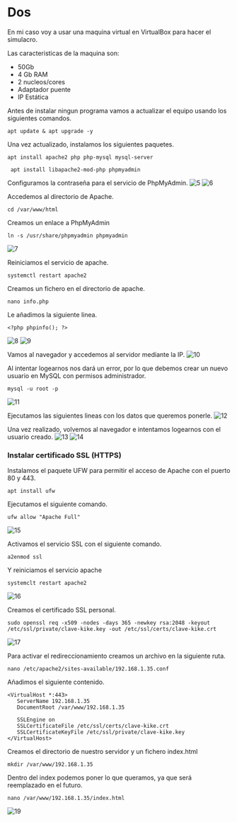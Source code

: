 # Dos

En mi caso voy a usar una maquina virtual en VirtualBox para hacer el simulacro.

Las caracteristicas de la maquina son:
- 50Gb
- 4 Gb RAM
- 2 nucleos/cores
- Adaptador puente
- IP Estática

Antes de instalar ningun programa vamos a actualizar el equipo usando los siguientes comandos.
```
apt update & apt upgrade -y
```
Una vez actualizado, instalamos los siguientes paquetes.
```
apt install apache2 php php-mysql mysql-server
```
```
 apt install libapache2-mod-php phpmyadmin
```
Configuramos la contraseña para el servicio de PhpMyAdmin.
![5]()
![6]()

Accedemos al directorio de Apache.
```
cd /var/www/html
```
Creamos un enlace a PhpMyAdmin
```
ln -s /usr/share/phpmyadmin phpmyadmin
```
![7]()

Reiniciamos el servicio de apache.
```
systemctl restart apache2
```
Creamos un fichero en el directorio de apache.
```
nano info.php
```
Le añadimos la siguiente linea.
```
<?php phpinfo(); ?>
```
![8]()
![9]()

Vamos al navegador y accedemos al servidor mediante la IP.
![10]()

Al intentar logearnos nos dará un error, por lo que debemos crear un nuevo usuario en MySQL con permisos administrador.
```
mysql -u root -p
```
![11]()

Ejecutamos las siguientes lineas con los datos que queremos ponerle.
![12]()

Una vez realizado, volvemos al navegador e intentamos logearnos con el usuario creado.
![13]()
![14]()

### Instalar certificado SSL (HTTPS)

Instalamos el paquete UFW para permitir el acceso de Apache con el puerto 80 y 443.
```
apt install ufw
```
Ejecutamos el siguiente comando.
```
ufw allow "Apache Full"
```
![15]()

Activamos el servicio SSL con el siguiente comando.
```
a2enmod ssl
```
Y reiniciamos el servicio apache
```
systemclt restart apache2
```
![16]()

Creamos el certificado SSL personal.
```
sudo openssl req -x509 -nodes -days 365 -newkey rsa:2048 -keyout /etc/ssl/private/clave-kike.key -out /etc/ssl/certs/clave-kike.crt
```
![17]()

Para activar el redireccionamiento creamos un archivo en la siguiente ruta.
```
nano /etc/apache2/sites-available/192.168.1.35.conf
```
Añadimos el siguiente contenido.
```
<VirtualHost *:443>
   ServerName 192.168.1.35
   DocumentRoot /var/www/192.168.1.35

   SSLEngine on
   SSLCertificateFile /etc/ssl/certs/clave-kike.crt
   SSLCertificateKeyFile /etc/ssl/private/clave-kike.key
</VirtualHost>
```
Creamos el directorio de nuestro servidor y un fichero index.html
```
mkdir /var/www/192.168.1.35
```
Dentro del index podemos poner lo que queramos, ya que será reemplazado en el futuro.
```
nano /var/www/192.168.1.35/index.html
```
![19]()
